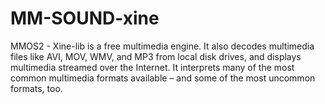 MM-SOUND-xine
=============

MMOS2 - Xine-lib is a free multimedia engine.  It also decodes multimedia files like AVI, MOV, WMV, and MP3 from local disk drives, and displays multimedia streamed over the Internet. It interprets many of the most common multimedia formats available – and some of the most uncommon formats, too. 
